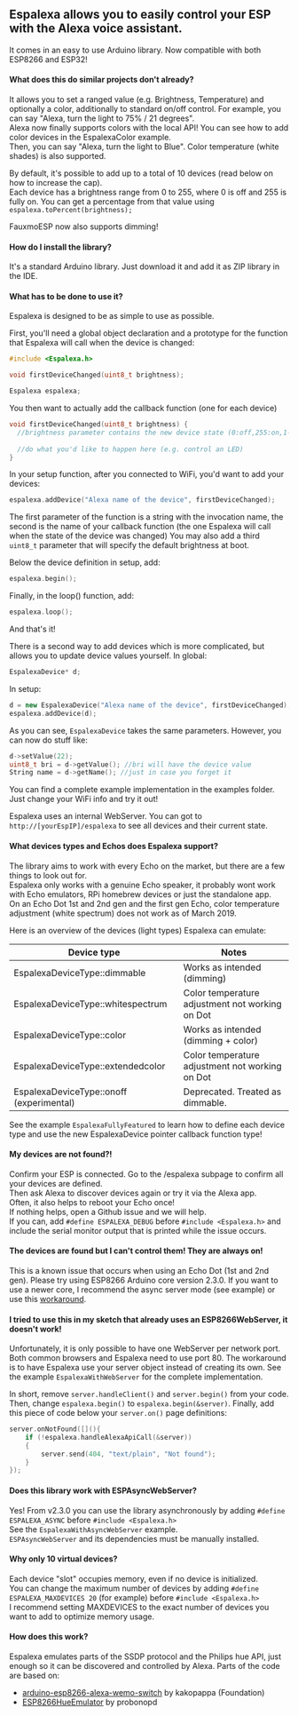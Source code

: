 ## Espalexa allows you to easily control your ESP with the Alexa voice assistant.
It comes in an easy to use Arduino library.
Now compatible with both ESP8266 and ESP32!

#### What does this do similar projects don't already?

It allows you to set a ranged value (e.g. Brightness, Temperature) and optionally a color, additionally to standard on/off control.
For example, you can say "Alexa, turn the light to 75% / 21 degrees".  
Alexa now finally supports colors with the local API! You can see how to add color devices in the EspalexaColor example.  
Then, you can say "Alexa, turn the light to Blue". Color temperature (white shades) is also supported.

By default, it's possible to add up to a total of 10 devices (read below on how to increase the cap).  
Each device has a brightness range from 0 to 255, where 0 is off and 255 is fully on.
You can get a percentage from that value using `espalexa.toPercent(brightness);`

FauxmoESP now also supports dimming!

#### How do I install the library?

It's a standard Arduino library. Just download it and add it as ZIP library in the IDE.

#### What has to be done to use it?

Espalexa is designed to be as simple to use as possible.

First, you'll need a global object declaration and a prototype for the function that Espalexa will call when the device is changed:
```cpp
#include <Espalexa.h>

void firstDeviceChanged(uint8_t brightness);

Espalexa espalexa;
```

You then want to actually add the callback function (one for each device)
```cpp
void firstDeviceChanged(uint8_t brightness) {
  //brightness parameter contains the new device state (0:off,255:on,1-254:dimmed)
  
  //do what you'd like to happen here (e.g. control an LED)
}
```

In your setup function, after you connected to WiFi, you'd want to add your devices:
```cpp
espalexa.addDevice("Alexa name of the device", firstDeviceChanged);
```
The first parameter of the function is a string with the invocation name, the second is the name of your callback function (the one Espalexa will call when the state of the device was changed)
You may also add a third `uint8_t` parameter that will specify the default brightness at boot.

Below the device definition in setup, add:
```cpp
espalexa.begin();
```

Finally, in the loop() function, add:
```cpp
espalexa.loop();
```

And that's it!


There is a second way to add devices which is more complicated, but allows you to update device values yourself.
In global:
```cpp
EspalexaDevice* d;
```
In setup:
```cpp
d = new EspalexaDevice("Alexa name of the device", firstDeviceChanged);
espalexa.addDevice(d);
```
As you can see, `EspalexaDevice` takes the same parameters. However, you can now do stuff like:
```cpp
d->setValue(22);
uint8_t bri = d->getValue(); //bri will have the device value
String name = d->getName(); //just in case you forget it
```

You can find a complete example implementation in the examples folder. Just change your WiFi info and try it out!

Espalexa uses an internal WebServer. You can got to `http://[yourEspIP]/espalexa` to see all devices and their current state.

#### What devices types and Echos does Espalexa support?

The library aims to work with every Echo on the market, but there are a few things to look out for.  
Espalexa only works with a genuine Echo speaker, it probably wont work with Echo emulators, RPi homebrew devices or just the standalone app.  
On an Echo Dot 1st and 2nd gen and the first gen Echo, color temperature adjustment (white spectrum) does not work as of March 2019.   

Here is an overview of the devices (light types) Espalexa can emulate:  

| Device type                              | Notes                                           |
|------------------------------------------|-------------------------------------------------|
| EspalexaDeviceType::dimmable             | Works as intended (dimming)                     |
| EspalexaDeviceType::whitespectrum        | Color temperature adjustment not working on Dot |
| EspalexaDeviceType::color                | Works as intended (dimming + color)             |
| EspalexaDeviceType::extendedcolor        | Color temperature adjustment not working on Dot |
| EspalexaDeviceType::onoff (experimental) | Deprecated. Treated as dimmable.                |

See the example `EspalexaFullyFeatured` to learn how to define each device type and use the new EspalexaDevice pointer callback function type!

#### My devices are not found?!

Confirm your ESP is connected. Go to the /espalexa subpage to confirm all your devices are defined.  
Then ask Alexa to discover devices again or try it via the Alexa app.  
Often, it also helps to reboot your Echo once!  
If nothing helps, open a Github issue and we will help.  
If you can, add `#define ESPALEXA_DEBUG` before `#include <Espalexa.h>` and include the serial monitor output that is printed while the issue occurs.  

#### The devices are found but I can't control them! They are always on!

This is a known issue that occurs when using an Echo Dot (1st and 2nd gen). Please try using ESP8266 Arduino core version 2.3.0.
If you want to use a newer core, I recommend the async server mode (see example) or use this [workaround](https://github.com/Aircoookie/Espalexa/issues/6#issuecomment-366533897).

#### I tried to use this in my sketch that already uses an ESP8266WebServer, it doesn't work!

Unfortunately, it is only possible to have one WebServer per network port. Both common browsers and Espalexa need to use port 80.
The workaround is to have Espalexa use your server object instead of creating its own.
See the example `EspalexaWithWebServer` for the complete implementation.

In short, remove `server.handleClient()` and `server.begin()` from your code.
Then, change `espalexa.begin()` to `espalexa.begin(&server)`.
Finally, add this piece of code below your `server.on()` page definitions:
```cpp
server.onNotFound([](){
	if (!espalexa.handleAlexaApiCall(&server))
	{
		server.send(404, "text/plain", "Not found");
	}
});
```

#### Does this library work with ESPAsyncWebServer?

Yes! From v2.3.0 you can use the library asynchronously by adding `#define ESPALEXA_ASYNC` before `#include <Espalexa.h>`  
See the  `EspalexaWithAsyncWebServer` example.  
`ESPAsyncWebServer` and its dependencies must be manually installed.  

#### Why only 10 virtual devices?

Each device "slot" occupies memory, even if no device is initialized.  
You can change the maximum number of devices by adding `#define ESPALEXA_MAXDEVICES 20` (for example) before `#include <Espalexa.h>`  
I recommend setting MAXDEVICES to the exact number of devices you want to add to optimize memory usage.

#### How does this work?

Espalexa emulates parts of the SSDP protocol and the Philips hue API, just enough so it can be discovered and controlled by Alexa.
Parts of the code are based on:
- [arduino-esp8266-alexa-wemo-switch](https://github.com/kakopappa/arduino-esp8266-alexa-wemo-switch) by kakopappa (Foundation)
- [ESP8266HueEmulator](https://github.com/probonopd/ESP8266HueEmulator) by probonopd
